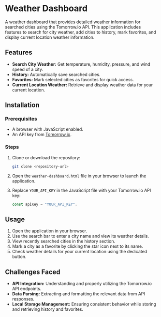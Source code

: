 # Weather Dashboard

A weather dashboard that provides detailed weather information for searched cities using the Tomorrow.io API. This application includes features to search for city weather, add cities to history, mark favorites, and display current location weather information.

## Features

- **Search City Weather:** Get temperature, humidity, pressure, and wind speed of a city.
- **History:** Automatically save searched cities.
- **Favorites:** Mark selected cities as favorites for quick access.
- **Current Location Weather:** Retrieve and display weather data for your current location.

## Installation

### Prerequisites

- A browser with JavaScript enabled.
- An API key from [Tomorrow.io](https://www.tomorrow.io/).

### Steps

1. Clone or download the repository:

   ```bash
   git clone <repository-url>
   ```

2. Open the `weather-dashboard.html` file in your browser to launch the application.

3. Replace `YOUR_API_KEY` in the JavaScript file with your Tomorrow.io API key:

   ```javascript
   const apiKey = "YOUR_API_KEY";
   ```

## Usage

1. Open the application in your browser.
2. Use the search bar to enter a city name and view its weather details.
3. View recently searched cities in the history section.
4. Mark a city as a favorite by clicking the star icon next to its name.
5. Check weather details for your current location using the dedicated button.

## Challenges Faced

- **API Integration:** Understanding and properly utilizing the Tomorrow.io API endpoints.
- **Data Parsing:** Extracting and formatting the relevant data from API responses.
- **Local Storage Management:** Ensuring consistent behavior while storing and retrieving history and favorites.

